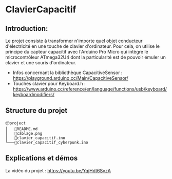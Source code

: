 # ClavierCapacitif

## Introduction: 
Le projet consiste à transformer n'importe quel objet conducteur d'électricité en une touche de clavier d'ordinateur. Pour cela, on utilise le principe du capteur capacitif avec l'Arduino Pro Micro qui intègre le microcontrôleur ATmega32U4 dont la particularité est de pouvoir émuler un clavier et une souris d'ordinateur.

* Infos concernant la bibliothèque CapacitiveSensor : https://playground.arduino.cc/Main/CapacitiveSensor/
* Touches clavier pour Keyboard.h : https://www.arduino.cc/reference/en/language/functions/usb/keyboard/keyboardmodifiers/

## Structure du projet
```
📦project
│   📜README.md
│   📜câblage.png
│   📜clavier_capacitif.ino
└───📜clavier_capacitif_cyberpunk.ino

```

## Explications et démos

La vidéo du projet : https://youtu.be/YqjHdt6SvzA
